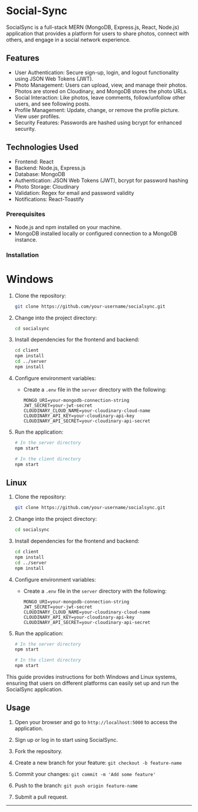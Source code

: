 # Social-Sync
SocialSync is a full-stack MERN (MongoDB, Express.js, React, Node.js) application that provides a platform for users to share photos, connect with others, and engage in a social network experience.

## Features
- User Authentication: Secure sign-up, login, and logout functionality using JSON Web Tokens (JWT). 
- Photo Management: Users can upload, view, and manage their photos. Photos are stored on Cloudinary, and MongoDB stores the photo URLs.
- Social Interaction: Like photos, leave comments, follow/unfollow other users, and see following posts.
- Profile Management: Update, change, or remove the profile picture. View user profiles.
- Security Features: Passwords are hashed using bcrypt for enhanced security.

## Technologies Used
  + Frontend: React
  + Backend: Node.js, Express.js
  +  Database: MongoDB
  + Authentication: JSON Web Tokens (JWT), bcrypt for password hashing
  + Photo Storage: Cloudinary
  + Validation: Regex for email and password validity
  + Notifications: React-Toastify

### Prerequisites

  - Node.js and npm installed on your machine.
  - MongoDB installed locally or configured connection to a MongoDB instance.


### Installation

# Windows

1. Clone the repository:

   ```bash
   git clone https://github.com/your-username/socialsync.git
   ```

2. Change into the project directory:

   ```bash
   cd socialsync
   ```

3. Install dependencies for the frontend and backend:

   ```bash
   cd client
   npm install
   cd ../server
   npm install
   ```

4. Configure environment variables:

   - Create a `.env` file in the `server` directory with the following:

     ```env
     MONGO_URI=your-mongodb-connection-string
     JWT_SECRET=your-jwt-secret
     CLOUDINARY_CLOUD_NAME=your-cloudinary-cloud-name
     CLOUDINARY_API_KEY=your-cloudinary-api-key
     CLOUDINARY_API_SECRET=your-cloudinary-api-secret
     ```

5. Run the application:

   ```bash
   # In the server directory
   npm start

   # In the client directory
   npm start
   ```

## Linux

1. Clone the repository:

   ```bash
   git clone https://github.com/your-username/socialsync.git
   ```

2. Change into the project directory:

   ```bash
   cd socialsync
   ```

3. Install dependencies for the frontend and backend:

   ```bash
   cd client
   npm install
   cd ../server
   npm install
   ```

4. Configure environment variables:

   - Create a `.env` file in the `server` directory with the following:

     ```env
     MONGO_URI=your-mongodb-connection-string
     JWT_SECRET=your-jwt-secret
     CLOUDINARY_CLOUD_NAME=your-cloudinary-cloud-name
     CLOUDINARY_API_KEY=your-cloudinary-api-key
     CLOUDINARY_API_SECRET=your-cloudinary-api-secret
     ```

5. Run the application:

   ```bash
   # In the server directory
   npm start

   # In the client directory
   npm start
   ```

This guide provides instructions for both Windows and Linux systems, ensuring that users on different platforms can easily set up and run the SocialSync application.
## Usage

1. Open your browser and go to `http://localhost:5000` to access the application.
2. Sign up or log in to start using SocialSync.

1. Fork the repository.
2. Create a new branch for your feature: `git checkout -b feature-name`
3. Commit your changes: `git commit -m 'Add some feature'`
4. Push to the branch: `git push origin feature-name`
5. Submit a pull request.




---



 
